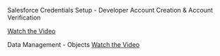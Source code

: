 Salesforce Credentials Setup - Developer Account Creation & Account Verification

[Watch the Video](https://drive.google.com/file/d/1H7qtDuPd0nh62P7fRM__bNH0VlEPW3Ex/view?usp=drive_link)


Data Management - Objects
[Watch the Video](https://drive.google.com/file/d/1UhW77FtGIVxzceLQKIMvH9KLVgm38iar/view?usp=drive_link)
